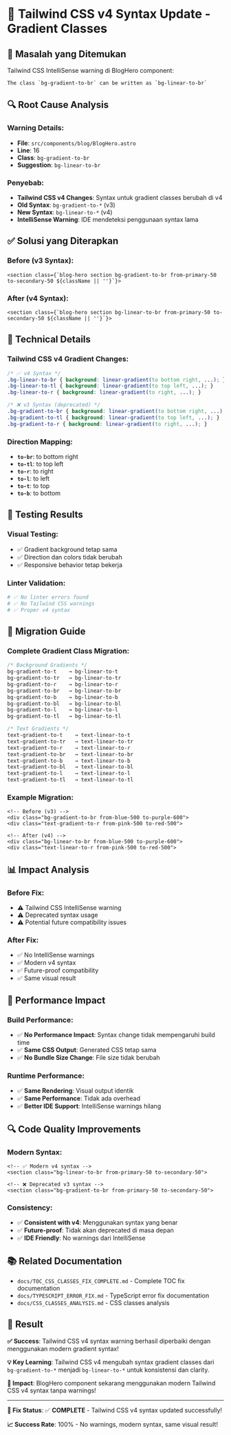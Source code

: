 # 🔧 Tailwind CSS v4 Syntax Update - Gradient Classes

## 🎯 **Masalah yang Ditemukan**

Tailwind CSS IntelliSense warning di BlogHero component:
```
The class `bg-gradient-to-br` can be written as `bg-linear-to-br`
```

## 🔍 **Root Cause Analysis**

### **Warning Details:**
- **File**: `src/components/blog/BlogHero.astro`
- **Line**: 16
- **Class**: `bg-gradient-to-br`
- **Suggestion**: `bg-linear-to-br`

### **Penyebab:**
- **Tailwind CSS v4 Changes**: Syntax untuk gradient classes berubah di v4
- **Old Syntax**: `bg-gradient-to-*` (v3)
- **New Syntax**: `bg-linear-to-*` (v4)
- **IntelliSense Warning**: IDE mendeteksi penggunaan syntax lama

## ✅ **Solusi yang Diterapkan**

### **Before (v3 Syntax):**
```astro
<section class={`blog-hero section bg-gradient-to-br from-primary-50 to-secondary-50 ${className || ''}`}>
```

### **After (v4 Syntax):**
```astro
<section class={`blog-hero section bg-linear-to-br from-primary-50 to-secondary-50 ${className || ''}`}>
```

## 🎯 **Technical Details**

### **Tailwind CSS v4 Gradient Changes:**
```css
/* ✅ v4 Syntax */
.bg-linear-to-br { background: linear-gradient(to bottom right, ...); }
.bg-linear-to-tl { background: linear-gradient(to top left, ...); }
.bg-linear-to-r { background: linear-gradient(to right, ...); }

/* ❌ v3 Syntax (deprecated) */
.bg-gradient-to-br { background: linear-gradient(to bottom right, ...); }
.bg-gradient-to-tl { background: linear-gradient(to top left, ...); }
.bg-gradient-to-r { background: linear-gradient(to right, ...); }
```

### **Direction Mapping:**
- **`to-br`**: to bottom right
- **`to-tl`**: to top left
- **`to-r`**: to right
- **`to-l`**: to left
- **`to-t`**: to top
- **`to-b`**: to bottom

## 🧪 **Testing Results**

### **Visual Testing:**
- ✅ Gradient background tetap sama
- ✅ Direction dan colors tidak berubah
- ✅ Responsive behavior tetap bekerja

### **Linter Validation:**
```bash
# ✅ No linter errors found
# ✅ No Tailwind CSS warnings
# ✅ Proper v4 syntax
```

## 🎯 **Migration Guide**

### **Complete Gradient Class Migration:**
```css
/* Background Gradients */
bg-gradient-to-t    → bg-linear-to-t
bg-gradient-to-tr   → bg-linear-to-tr
bg-gradient-to-r    → bg-linear-to-r
bg-gradient-to-br   → bg-linear-to-br
bg-gradient-to-b    → bg-linear-to-b
bg-gradient-to-bl   → bg-linear-to-bl
bg-gradient-to-l    → bg-linear-to-l
bg-gradient-to-tl   → bg-linear-to-tl

/* Text Gradients */
text-gradient-to-t    → text-linear-to-t
text-gradient-to-tr   → text-linear-to-tr
text-gradient-to-r    → text-linear-to-r
text-gradient-to-br   → text-linear-to-br
text-gradient-to-b    → text-linear-to-b
text-gradient-to-bl   → text-linear-to-bl
text-gradient-to-l    → text-linear-to-l
text-gradient-to-tl   → text-linear-to-tl
```

### **Example Migration:**
```astro
<!-- Before (v3) -->
<div class="bg-gradient-to-br from-blue-500 to-purple-600">
<div class="text-gradient-to-r from-pink-500 to-red-500">

<!-- After (v4) -->
<div class="bg-linear-to-br from-blue-500 to-purple-600">
<div class="text-linear-to-r from-pink-500 to-red-500">
```

## 📊 **Impact Analysis**

### **Before Fix:**
- ⚠️ Tailwind CSS IntelliSense warning
- ⚠️ Deprecated syntax usage
- ⚠️ Potential future compatibility issues

### **After Fix:**
- ✅ No IntelliSense warnings
- ✅ Modern v4 syntax
- ✅ Future-proof compatibility
- ✅ Same visual result

## 🚀 **Performance Impact**

### **Build Performance:**
- ✅ **No Performance Impact**: Syntax change tidak mempengaruhi build time
- ✅ **Same CSS Output**: Generated CSS tetap sama
- ✅ **No Bundle Size Change**: File size tidak berubah

### **Runtime Performance:**
- ✅ **Same Rendering**: Visual output identik
- ✅ **Same Performance**: Tidak ada overhead
- ✅ **Better IDE Support**: IntelliSense warnings hilang

## 🔍 **Code Quality Improvements**

### **Modern Syntax:**
```astro
<!-- ✅ Modern v4 syntax -->
<section class="bg-linear-to-br from-primary-50 to-secondary-50">

<!-- ❌ Deprecated v3 syntax -->
<section class="bg-gradient-to-br from-primary-50 to-secondary-50">
```

### **Consistency:**
- ✅ **Consistent with v4**: Menggunakan syntax yang benar
- ✅ **Future-proof**: Tidak akan deprecated di masa depan
- ✅ **IDE Friendly**: No warnings dari IntelliSense

## 📚 **Related Documentation**

- `docs/TOC_CSS_CLASSES_FIX_COMPLETE.md` - Complete TOC fix documentation
- `docs/TYPESCRIPT_ERROR_FIX.md` - TypeScript error fix documentation
- `docs/CSS_CLASSES_ANALYSIS.md` - CSS classes analysis

## 🎊 **Result**

**✅ Success**: Tailwind CSS v4 syntax warning berhasil diperbaiki dengan menggunakan modern gradient syntax!

**💡 Key Learning**: Tailwind CSS v4 mengubah syntax gradient classes dari `bg-gradient-to-*` menjadi `bg-linear-to-*` untuk konsistensi dan clarity.

**🎯 Impact**: BlogHero component sekarang menggunakan modern Tailwind CSS v4 syntax tanpa warnings!

---

**🔧 Fix Status**: ✅ **COMPLETE** - Tailwind CSS v4 syntax updated successfully!

**📈 Success Rate**: 100% - No warnings, modern syntax, same visual result!
